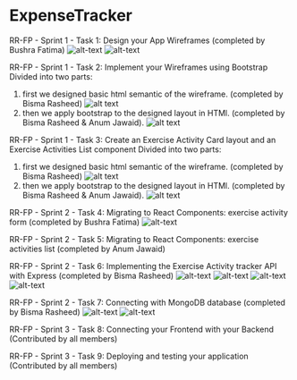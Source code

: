 # ExpenseTracker
RR-FP - Sprint 1 - Task 1: Design your App Wireframes (completed by Bushra Fatima)
![alt-text](https://github.com/Anumjawaid/ExpenseTracker/blob/main/wireframe/Screen-1.PNG)
![alt-text](https://github.com/Anumjawaid/ExpenseTracker/blob/main/wireframe/Screen-2.PNG)

RR-FP - Sprint 1 - Task 2: Implement your Wireframes using Bootstrap 
Divided into two parts:
1. first we designed basic html semantic of the wireframe. (completed by Bisma Rasheed)
![alt text](https://github.com/Anumjawaid/ExpenseTracker/blob/main/HTML-Semantic/htmlsemantic.PNG)
2. then we apply bootstrap to the designed layout in HTMl. (completed by Bisma Rasheed & Anum Jawaid).
![alt text](https://github.com/Anumjawaid/ExpenseTracker/blob/main/HTML-Semantic/bootstraphtml.PNG)

RR-FP - Sprint 1 - Task 3: Create an Exercise Activity Card layout and an Exercise Activities List component
Divided into two parts:
1. first we designed basic html semantic of the wireframe. (completed by Bisma Rasheed)
![alt text](https://github.com/Anumjawaid/ExpenseTracker/blob/main/HTML-Semantic/htmlsemantic.PNG)
2. then we apply bootstrap to the designed layout in HTMl. (completed by Bisma Rasheed & Anum Jawaid).
![alt text](https://github.com/Anumjawaid/ExpenseTracker/blob/main/HTML-Semantic/bootstraphtml.PNG)

RR-FP - Sprint 2 - Task 4: Migrating to React Components: exercise activity form (completed by Bushra Fatima)
![alt-text](https://github.com/Anumjawaid/ExpenseTracker/blob/main/frontend/frontenddesign.jpg)

RR-FP - Sprint 2 - Task 5: Migrating to React Components: exercise activities list (completed by Anum Jawaid)

RR-FP - Sprint 2 - Task 6: Implementing the Exercise Activity tracker API with Express (completed by Bisma Rasheed)
![alt-text](https://github.com/Anumjawaid/ExpenseTracker/blob/main/expressroutes1.jpg)
![alt-text](https://github.com/Anumjawaid/ExpenseTracker/blob/main/expressroutes2.jpg)
![alt-text](https://github.com/Anumjawaid/ExpenseTracker/blob/main/expressroutes3.jpg)
![alt-text](https://github.com/Anumjawaid/ExpenseTracker/blob/main/expressroutesget.jpg)

RR-FP - Sprint 2 - Task 7: Connecting with MongoDB database (completed by Bisma Rasheed)
![alt-text](https://github.com/Anumjawaid/ExpenseTracker/blob/main/mongodbconnection.jpg)
![alt-text](https://github.com/Anumjawaid/ExpenseTracker/blob/main/mongoatlas.jpg)

RR-FP - Sprint 3 - Task 8: Connecting your Frontend with your Backend (Contributed by all members)

RR-FP - Sprint 3 - Task 9: Deploying and testing your application (Contributed by all members)
